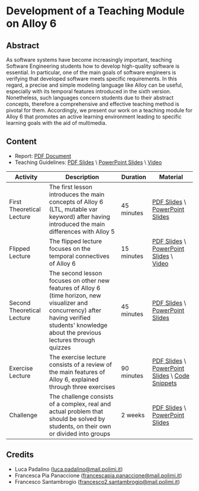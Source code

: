 # Development of a Teaching Module on Alloy 6

## Abstract
As software systems have become increasingly important, teaching Software Engineering students how to develop high-quality software is essential. In particular, one of the main goals of software engineers is verifying that developed software meets specific requirements. In this regard, a precise and simple modeling language like Alloy can be useful, especially with its temporal features introduced in the sixth version. Nonetheless, such languages concern students due to their abstract concepts, therefore a comprehensive and effective teaching method is pivotal for them. Accordingly, we present our work on a teaching module for Alloy 6 that promotes an active learning environment leading to specific learning goals with the aid of multimedia. 

## Content
- Report: [PDF Document](./Report.pdf)
- Teaching Guidelines: [PDF Slides](./Guidelines.pdf) \\ [PowerPoint Slides](./Guidelines.pptx) \\ [Video](https://youtu.be/yJSSZlqYwrg)

| Activity | Description | Duration | Material |
| -------- | ----------- | -------- | -------- |
| First Theoretical Lecture | The first lesson introduces the main concepts of Alloy 6 (LTL, mutable var keyword) after having introduced the main differences with Alloy 5 | 45 minutes | [PDF Slides](./slides/Alloy6_Theoretical.pdf) \\ [PowerPoint Slides](./slides/Alloy6_Theoretical.pptx)
| Flipped Lecture | The flipped lecture focuses on the temporal connectives of Alloy 6 | 15 minutes | [PDF Slides](./slides/Alloy6_SyntacticOverviewVideo.pdf) \\ [PowerPoint Slides](./slides/Alloy6_SyntacticOverviewVideo.pptx) \\ [Video](https://youtu.be/GncsAmy29l0) |
| Second Theoretical Lecture | The second lesson focuses on other new features of Alloy 6 (time horizon, new visualizer and concurrency) after having verified students' knowledge about the previous lectures through quizzes | 45 minutes | [PDF Slides](./slides/Alloy6_Theoretical.pdf) \\ [PowerPoint Slides](./slides/Alloy6_Theoretical.pptx) |
| Exercise Lecture | The exercise lecture consists of a review of the main features of Alloy 6, explained through three exercises | 90 minutes | [PDF Slides](./slides/Alloy6_Exercise.pdf) \\ [PowerPoint Slides](./slides/Alloy6_Exercise.pptx) \\ [Code Snippets](./exercises/) |
| Challenge | The challenge consists of a complex, real and actual problem that should be solved by students, on their own or divided into groups | 2 weeks | [PDF Slides](./slides/Alloy6_SDNChallenge.pdf) \\ [PowerPoint Slides](./slides/Alloy6_SDNChallenge.pptx) |

## Credits
- Luca Padalino (luca.padalino@mail.polimi.it)
- Francesca Pia Panaccione (francescapia.panaccione@mail.polimi.it)
- Francesco Santambrogio (francesco2.santambrogio@mail.polimi.it)